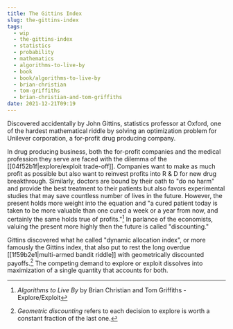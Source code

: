 ```yaml
---
title: The Gittins Index
slug: the-gittins-index
tags:
  - wip
  - the-gittins-index
  - statistics
  - probability
  - mathematics
  - algorithms-to-live-by
  - book
  - book/algorithms-to-live-by
  - brian-christian
  - tom-griffiths
  - brian-christian-and-tom-griffiths
date: 2021-12-21T09:19
---
```



Discovered accidentally by John Gittins, statistics professor at Oxford, one of
the hardest mathematical riddle by solving an optimization problem for Unilever
corporation, a for-profit drug producing company.

In drug producing business, both the for-profit companies and the medical
profession they serve are faced with the dilemma of the
[[04f52b1f|explore/exploit trade-off]]. Companies want to make as much profit as
possible but also want to reinvest profits into R & D for new drug breakthrough.
Similarly, doctors are bound by their oath to "do no harm" and provide the best
treatment to their patients but also favors experimental studies that may save
countless number of lives in the future. However, the present holds more weight
into the equation and "a cured patient today is taken to be more valuable than
one cured a week or a year from now, and certainly the same holds true of
profits."[^1] In parlance of the economists, valuing the present more highly
then the future is called "discounting."

Gittins discovered what he called "dynamic allocation index", or more famously
the Gittins index, that also put to rest the long overdue
[[1f59b2e1|multi-armed bandit riddle]] with geometrically discounted
payoffs.[^2] The competing demand to explore or exploit dissolves into
maximization of a single quantity that accounts for both.

[^1]: _Algorithms to Live By_ by Brian Christian and Tom Griffiths - Explore/Exploit
[^2]: _Geometric discounting_ refers to each decision to explore is worth
      a constant fraction of the last one.
